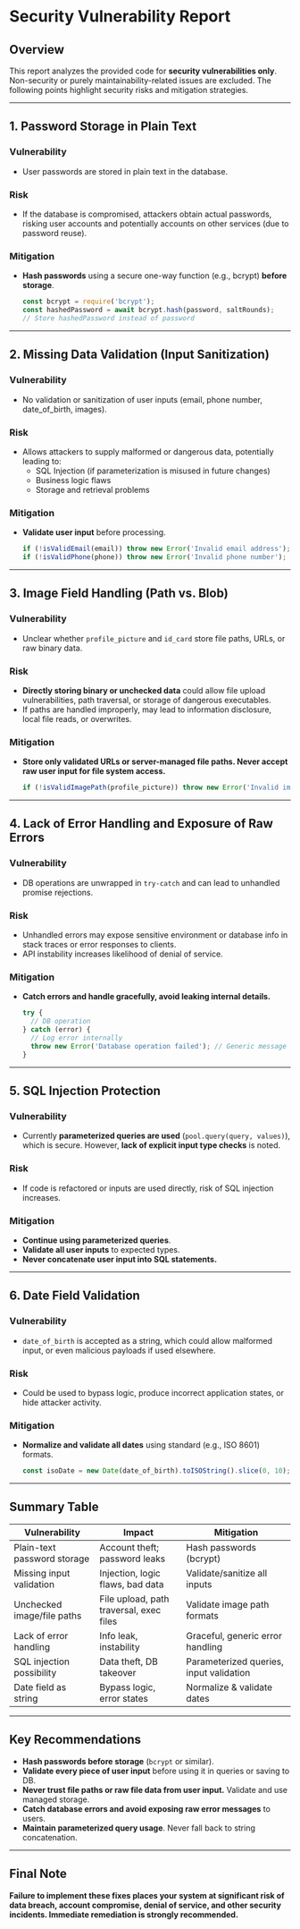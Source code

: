 # Security Vulnerability Report

## Overview

This report analyzes the provided code for **security vulnerabilities only**. Non-security or purely maintainability-related issues are excluded. The following points highlight security risks and mitigation strategies.

---

## 1. **Password Storage in Plain Text**

### **Vulnerability**
- User passwords are stored in plain text in the database.

### **Risk**
- If the database is compromised, attackers obtain actual passwords, risking user accounts and potentially accounts on other services (due to password reuse).

### **Mitigation**
- **Hash passwords** using a secure one-way function (e.g., bcrypt) **before storage**.
  ```typescript
  const bcrypt = require('bcrypt');
  const hashedPassword = await bcrypt.hash(password, saltRounds);
  // Store hashedPassword instead of password
  ```

---

## 2. **Missing Data Validation (Input Sanitization)**

### **Vulnerability**
- No validation or sanitization of user inputs (email, phone number, date_of_birth, images).

### **Risk**
- Allows attackers to supply malformed or dangerous data, potentially leading to:
    - SQL Injection (if parameterization is misused in future changes)
    - Business logic flaws
    - Storage and retrieval problems

### **Mitigation**
- **Validate user input** before processing.
  ```typescript
  if (!isValidEmail(email)) throw new Error('Invalid email address');
  if (!isValidPhone(phone)) throw new Error('Invalid phone number');
  ```

---

## 3. **Image Field Handling (Path vs. Blob)**

### **Vulnerability**
- Unclear whether `profile_picture` and `id_card` store file paths, URLs, or raw binary data.

### **Risk**
- **Directly storing binary or unchecked data** could allow file upload vulnerabilities, path traversal, or storage of dangerous executables.
- If paths are handled improperly, may lead to information disclosure, local file reads, or overwrites.

### **Mitigation**
- **Store only validated URLs or server-managed file paths. Never accept raw user input for file system access.**
  ```typescript
  if (!isValidImagePath(profile_picture)) throw new Error('Invalid image path');
  ```

---

## 4. **Lack of Error Handling and Exposure of Raw Errors**

### **Vulnerability**
- DB operations are unwrapped in `try-catch` and can lead to unhandled promise rejections.

### **Risk**
- Unhandled errors may expose sensitive environment or database info in stack traces or error responses to clients.
- API instability increases likelihood of denial of service.

### **Mitigation**
- **Catch errors and handle gracefully, avoid leaking internal details.**
  ```typescript
  try {
    // DB operation
  } catch (error) {
    // Log error internally
    throw new Error('Database operation failed'); // Generic message
  }
  ```

---

## 5. **SQL Injection Protection**

### **Vulnerability**
- Currently **parameterized queries are used** (`pool.query(query, values)`), which is secure. However, **lack of explicit input type checks** is noted.

### **Risk**
- If code is refactored or inputs are used directly, risk of SQL injection increases.

### **Mitigation**
- **Continue using parameterized queries**.
- **Validate all user inputs** to expected types.
- **Never concatenate user input into SQL statements.**

---

## 6. **Date Field Validation**

### **Vulnerability**
- `date_of_birth` is accepted as a string, which could allow malformed input, or even malicious payloads if used elsewhere.

### **Risk**
- Could be used to bypass logic, produce incorrect application states, or hide attacker activity.

### **Mitigation**
- **Normalize and validate all dates** using standard (e.g., ISO 8601) formats.
  ```typescript
  const isoDate = new Date(date_of_birth).toISOString().slice(0, 10);
  ```

---

## **Summary Table**

| Vulnerability                      | Impact                                  | Mitigation                       |
| ----------------------------------- | --------------------------------------- | -------------------------------- |
| Plain-text password storage         | Account theft; password leaks           | Hash passwords (bcrypt)          |
| Missing input validation            | Injection, logic flaws, bad data        | Validate/sanitize all inputs     |
| Unchecked image/file paths          | File upload, path traversal, exec files | Validate image path formats      |
| Lack of error handling              | Info leak, instability                  | Graceful, generic error handling |
| SQL injection possibility           | Data theft, DB takeover                 | Parameterized queries, input validation |
| Date field as string                | Bypass logic, error states              | Normalize & validate dates       |

---

## **Key Recommendations**

- **Hash passwords before storage** (`bcrypt` or similar).
- **Validate every piece of user input** before using it in queries or saving to DB.
- **Never trust file paths or raw file data from user input.** Validate and use managed storage.
- **Catch database errors and avoid exposing raw error messages** to users.
- **Maintain parameterized query usage**. Never fall back to string concatenation.

---

## **Final Note**

**Failure to implement these fixes places your system at significant risk of data breach, account compromise, denial of service, and other security incidents. Immediate remediation is strongly recommended.**
